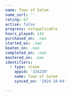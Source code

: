 ```yaml
---
name: Town of Salem
name_sort: ''
rating: 67
active: false
progress: notapplicable
hours_played: 142
purchased_on: .nan
started_on: .nan
beaten_on: .nan
completed_on: .nan
mastered_on: .nan
identifiers:
  - type: steam
    appid: '334230'
    name: Town of Salem
    synced_on: '2024-10-04'

---
```

